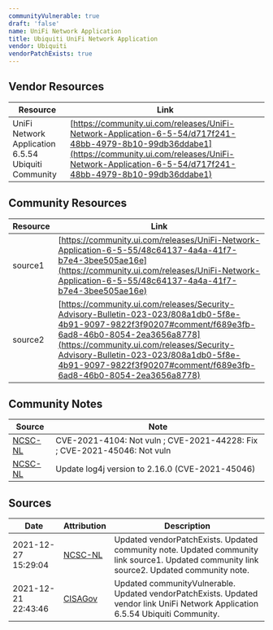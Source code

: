 ```yaml
---
communityVulnerable: true
draft: 'false'
name: UniFi Network Application
title: Ubiquiti UniFi Network Application
vendor: Ubiquiti
vendorPatchExists: true
---
```


## Vendor Resources
| Resource | Link |
| --- | --- |
| UniFi Network Application 6.5.54  Ubiquiti Community | [https://community.ui.com/releases/UniFi-Network-Application-6-5-54/d717f241-48bb-4979-8b10-99db36ddabe1](https://community.ui.com/releases/UniFi-Network-Application-6-5-54/d717f241-48bb-4979-8b10-99db36ddabe1) |

## Community Resources
| Resource | Link |
| --- | --- |
| source1 | [https://community.ui.com/releases/UniFi-Network-Application-6-5-55/48c64137-4a4a-41f7-b7e4-3bee505ae16e](https://community.ui.com/releases/UniFi-Network-Application-6-5-55/48c64137-4a4a-41f7-b7e4-3bee505ae16e) |
| source2 | [https://community.ui.com/releases/Security-Advisory-Bulletin-023-023/808a1db0-5f8e-4b91-9097-9822f3f90207#comment/f689e3fb-6ad8-46b0-8054-2ea3656a8778](https://community.ui.com/releases/Security-Advisory-Bulletin-023-023/808a1db0-5f8e-4b91-9097-9822f3f90207#comment/f689e3fb-6ad8-46b0-8054-2ea3656a8778) |

## Community Notes
| Source | Note |
| --- | --- |
| [NCSC-NL](https://github.com/NCSC-NL/log4shell/blob/main/software/README.md) | CVE-2021-4104: Not vuln ; CVE-2021-44228: Fix ; CVE-2021-45046: Not vuln </ul> |
| [NCSC-NL](https://github.com/NCSC-NL/log4shell/blob/main/software/README.md) | Update log4j version to 2.16.0 (CVE-2021-45046) |

## Sources
| Date | Attribution | Description |
| --- | --- | --- |
| 2021-12-27 15:29:04 | [NCSC-NL](https://github.com/NCSC-NL/log4shell/blob/main/software/README.md) | Updated vendorPatchExists. Updated community note. Updated community link source1. Updated community link source2. Updated community note.  |
| 2021-12-21 22:43:46 | [CISAGov](https://raw.githubusercontent.com/cisagov/log4j-affected-db/develop/README.md) | Updated communityVulnerable. Updated vendorPatchExists. Updated vendor link UniFi Network Application 6.5.54  Ubiquiti Community.  |
